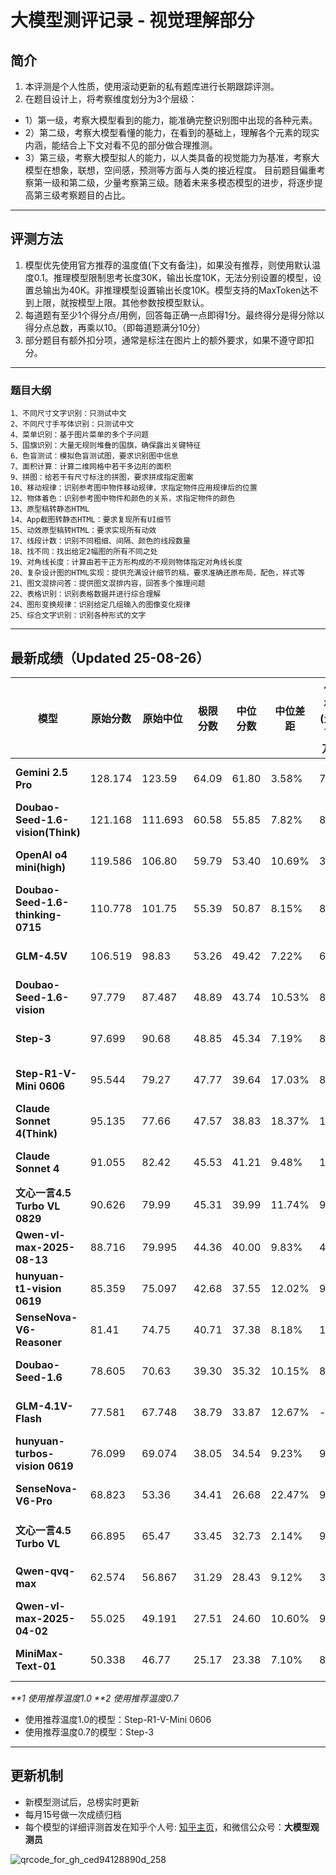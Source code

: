 # 大模型测评记录 - 视觉理解部分

## 简介
1. 本评测是个人性质，使用滚动更新的私有题库进行长期跟踪评测。
2. 在题目设计上，将考察维度划分为3个层级：
- 1）第一级，考察大模型看到的能力，能准确完整识别图中出现的各种元素。
- 2）第二级，考察大模型看懂的能力，在看到的基础上，理解各个元素的现实内涵，能结合上下文对看不见的部分做合理推测。
- 3）第三级，考察大模型拟人的能力，以人类具备的视觉能力为基准，考察大模型在想象，联想，空间感，预测等方面与人类的接近程度。
目前题目偏重考察第一级和第二级，少量考察第三级。随着未来多模态模型的进步，将逐步提高第三级考察题目的占比。

---

## 评测方法
1. 模型优先使用官方推荐的温度值(下文有备注)，如果没有推荐，则使用默认温度0.1。推理模型限制思考长度30K，输出长度10K，无法分别设置的模型，设置总输出为40K。非推理模型设置输出长度10K。模型支持的MaxToken达不到上限，就按模型上限。其他参数按模型默认。
2. 每道题有至少1个得分点/用例，回答每正确一点即得1分。最终得分是得分除以得分点总数，再乘以10。（即每道题满分10分）
3. 部分题目有额外扣分项，通常是标注在图片上的额外要求，如果不遵守即扣分。

---
### 题目大纲
```
1、不同尺寸文字识别：只测试中文
2、不同尺寸手写体识别：只测试中文
4、菜单识别：基于图片菜单的多个子问题
5、国旗识别：大量无规则堆叠的国旗，确保露出关键特征
6、色盲测试：模拟色盲测试图，要求识别图中信息
7、面积计算：计算二维网格中若干多边形的面积
9、拼图：给若干有尺寸标注的拼图，要求拼成指定图案
10、移动规律：识别参考图中物件移动规律，求指定物件应用规律后的位置
12、物体着色：识别参考图中物件和颜色的关系，求指定物件的颜色
13、原型稿转静态HTML
14、App截图转静态HTML：要求复现所有UI细节
15、动效原型稿转HTML：要求实现所有动效
17、线段计数：识别不同粗细、间隔、颜色的线段数量
18、找不同：找出给定2幅图的所有不同之处
19、对角线长度：计算由若干正方形构成的不规则物体指定对角线长度
20、复杂设计图的HTML实现：提供充满设计细节的稿，要求准确还原布局，配色，样式等
21、图文混排问答：提供图文混排内容，回答多个推理问题
22、表格识别：识别表格数据并进行综合理解
24、图形变换规律：识别给定几组输入的图像变化规律
25、综合文字识别：识别各种形式的文字
```
---
## 最新成绩（Updated 25-08-26）
| **模型**                            | **原始分数** | **原始中位** | **极限分数** | **中位分数** | **中位差距** | **价格(元/百万)** | **平均Token** | **成本** | **平均耗时/s** | **发布时间** |
|-----------------------------------|----------|----------|----------|----------|----------|--------------|-------------|--------|------------|----------|
| **Gemini 2.5 Pro**                | 128.174  | 123.59   | 64.09    | 61.80    | 3.58%    | 73           | 7277        | ¥10.09 | 79         | 25-05-06 |
| **Doubao-Seed-1.6-vision(Think)** | 121.168 | 111.693 | 60.58 | 55.85 | 7.82%  | 8 | 6695 | ¥1.02 | 83 | 25-08-15 |
| **OpenAI o4 mini(high)**          | 119.586  | 106.80   | 59.79    | 53.40    | 10.69%   | 32           | 8759        | ¥5.33  | 85         | 25-04-16 |
| **Doubao-Seed-1.6-thinking-0715** | 110.778  | 101.75   | 55.39    | 50.87    | 8.15%    | 8            | 6104        | ¥0.93  | 118        | 25-07-14 |
| **GLM-4.5V** | 106.519 | 98.83 | 53.26 | 49.42 | 7.22% | 6 | 2814 | ¥0.32 | 51 | 25-08-11 |
| **Doubao-Seed-1.6-vision**        | 97.779  | 87.487  | 48.89 | 43.74 | 10.53% | 8 | 2263 | ¥0.34 | 29 | 25-08-15 |
| **Step-3**             | 97.699   | 90.68     | 48.85   | 45.34     | 7.19%   | 8             | 6033       | ¥0.92 | 294         | 25-07-31 |
| **Step-R1-V-Mini 0606**        | 95.544   | 79.27    | 47.77    | 39.64    | 17.03%   | 8            | 4224        | ¥0.64  | 53         | 25-06-06 |
| **Claude Sonnet 4(Think)**        | 95.135   | 77.66    | 47.57    | 38.83    | 18.37%   | 108          | 2895        | ¥5.94  | 42         | 25-05-23 |
| **Claude Sonnet 4**               | 91.055   | 82.42    | 45.53    | 41.21    | 9.48%    | 108          | 931         | ¥1.91  | 17         | 25-05-23 |
| **文心一言4.5 Turbo VL 0829** | 90.626 | 79.99 | 45.31 | 39.99 | 11.74% | 9 | 3433 | ¥0.59 | 245 | 25-08-29 |
| **Qwen-vl-max-2025-08-13**       | 88.716 | 79.995 | 44.36 | 40.00 | 9.83% | 4 | 2520 | ¥0.19 | 115 | 25-08-13 |
| **hunyuan-t1-vision 0619**        | 85.359   | 75.097   | 42.68    | 37.55    | 12.02%   | 9            | 6009        | ¥1.03  | 115        | 25-06-19 |
| **SenseNova-V6-Reasoner**         | 81.41    | 74.75    | 40.71    | 37.38    | 8.18%    | 16           | 2316        | ¥0.70  | 90         | 25-04-10 |
| **Doubao-Seed-1.6**               | 78.605   | 70.63    | 39.30    | 35.32    | 10.15%   | 8            | 1006        | ¥0.15  | 23         | 25-06-11 |
| **GLM-4.1V-Flash**                | 77.581   | 67.748   | 38.79    | 33.87    | 12.67%   | -            | 2484        | -      | 22         | 25-07-02 |
| **hunyuan-turbos-vision 0619**    | 76.099   | 69.074   | 38.05    | 34.54    | 9.23%    | 9            | 1188        | ¥0.20  | 31         | 25-06-19 |
| **SenseNova-V6-Pro**              | 68.823   | 53.36    | 34.41    | 26.68    | 22.47%   | 9            | 689         | ¥0.12  | 18         | 25-04-10 |
| **文心一言4.5 Turbo VL**              | 66.895   | 65.47    | 33.45    | 32.73    | 2.14%    | 9            | 592         | ¥0.10  | 17         | 25-04-24 |
| **Qwen-qvq-max**                  | 62.574   | 56.867   | 31.29    | 28.43    | 9.12%    | 32           | 4874        | ¥2.96  | 314        | 25-03-25 |
| **Qwen-vl-max-2025-04-02**        | 55.025   | 49.191   | 27.51    | 24.60    | 10.60%   | 9            | 967         | ¥0.17  | 23         | 25-04-02 |
| **MiniMax-Text-01**               | 50.338   | 46.77    | 25.17    | 23.38    | 7.10%    | 8            | 587         | ¥0.09  | 24         | 25-01-13 |

_**1 使用推荐温度1.0_
_**2 使用推荐温度0.7_
* 使用推荐温度1.0的模型：Step-R1-V-Mini 0606
* 使用推荐温度0.7的模型：Step-3


---

## 更新机制
* 新模型测试后，总榜实时更新
* 每月15号做一次成绩归档
* 每个模型的详细评测首发在知乎个人号: [知乎主页](https://www.zhihu.com/people/toyama)，和微信公众号：**大模型观测员**

![qrcode_for_gh_ced94128890d_258](https://github.com/user-attachments/assets/c624c1db-7821-4f45-98da-5fac0bc34f4d)



